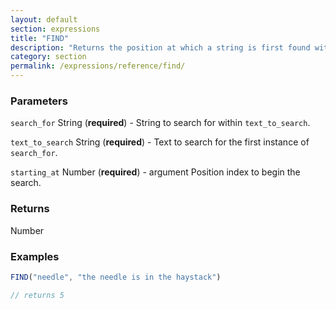 ```yaml
---
layout: default
section: expressions
title: "FIND"
description: "Returns the position at which a string is first found within text, case-sensitive."
category: section
permalink: /expressions/reference/find/
---
```


### Parameters

`search_for` String (__required__) - String to search for within `text_to_search`.

`text_to_search` String (__required__) - Text to search for the first instance of `search_for`.

`starting_at` Number (__required__) - argument Position index to begin the search.

### Returns

Number

### Examples

```js
FIND("needle", "the needle is in the haystack")

// returns 5
```